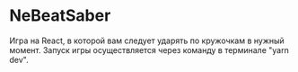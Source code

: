 # NeBeatSaber
Игра на React, в которой вам следует ударять по кружочкам в нужный момент.
Запуск игры осуществляется через команду в терминале "yarn dev".
